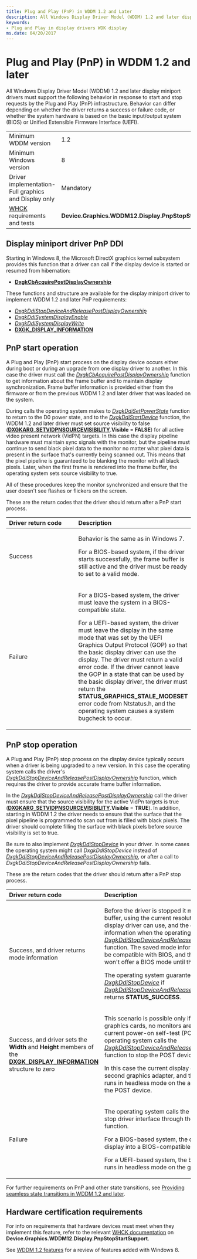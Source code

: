 ```yaml
---
title: Plug and Play (PnP) in WDDM 1.2 and Later
description: All Windows Display Driver Model (WDDM) 1.2 and later display miniport drivers must support the following behavior in response to start and stop requests.
keywords:
- Plug and Play in display drivers WDK display
ms.date: 04/20/2017
---
```


# Plug and Play (PnP) in WDDM 1.2 and later


All Windows Display Driver Model (WDDM) 1.2 and later display miniport drivers must support the following behavior in response to start and stop requests by the Plug and Play (PnP) infrastructure. Behavior can differ depending on whether the driver returns a success or failure code, or whether the system hardware is based on the basic input/output system (BIOS) or Unified Extensible Firmware Interface (UEFI).

<table>
<colgroup>
<col width="50%" />
<col width="50%" />
</colgroup>
<tbody>
<tr class="odd">
<td align="left">Minimum WDDM version</td>
<td align="left">1.2</td>
</tr>
<tr class="even">
<td align="left">Minimum Windows version</td>
<td align="left">8</td>
</tr>
<tr class="odd">
<td align="left">Driver implementation-Full graphics and Display only</td>
<td align="left">Mandatory</td>
</tr>
<tr class="even">
<td align="left"><a href="/windows-hardware/test/hlk/windows-hardware-lab-kit" data-raw-source="[WHCK](/windows-hardware/test/hlk/windows-hardware-lab-kit)">WHCK</a> requirements and tests</td>
<td align="left"><p><strong>Device.Graphics.WDDM12.Display.PnpStopStartSupport</strong></p></td>
</tr>
</tbody>
</table>

 

## <span id="Display_miniport_driver_PnP_DDI"></span><span id="display_miniport_driver_pnp_ddi"></span><span id="DISPLAY_MINIPORT_DRIVER_PNP_DDI"></span>Display miniport driver PnP DDI


Starting in Windows 8, the Microsoft DirectX graphics kernel subsystem provides this function that a driver can call if the display device is started or resumed from hibernation:

-   [**DxgkCbAcquirePostDisplayOwnership**](/windows-hardware/drivers/ddi/dispmprt/nc-dispmprt-dxgkcb_acquire_post_display_ownership)

These functions and structure are available for the display miniport driver to implement WDDM 1.2 and later PnP requirements:

-   [*DxgkDdiStopDeviceAndReleasePostDisplayOwnership*](/windows-hardware/drivers/ddi/dispmprt/nc-dispmprt-dxgkddi_stop_device_and_release_post_display_ownership)
-   [*DxgkDdiSystemDisplayEnable*](/windows-hardware/drivers/ddi/dispmprt/nc-dispmprt-dxgkddi_system_display_enable)
-   [*DxgkDdiSystemDisplayWrite*](/windows-hardware/drivers/ddi/dispmprt/nc-dispmprt-dxgkddi_system_display_write)
-   [**DXGK\_DISPLAY\_INFORMATION**](/windows-hardware/drivers/ddi/d3dkmdt/ns-d3dkmdt-_dxgk_display_information)

## <span id="PnP_start_operation"></span><span id="pnp_start_operation"></span><span id="PNP_START_OPERATION"></span>PnP start operation


A Plug and Play (PnP) start process on the display device occurs either during boot or during an upgrade from one display driver to another. In this case the driver must call the [*DxgkCbAcquirePostDisplayOwnership*](/windows-hardware/drivers/ddi/dispmprt/nc-dispmprt-dxgkcb_acquire_post_display_ownership) function to get information about the frame buffer and to maintain display synchronization. Frame buffer information is provided either from the firmware or from the previous WDDM 1.2 and later driver that was loaded on the system.

During calls the operating system makes to [*DxgkDdiSetPowerState*](/windows-hardware/drivers/ddi/dispmprt/nc-dispmprt-dxgkddi_set_power_state) function to return to the D0 power state, and to the [*DxgkDdiStartDevice*](/windows-hardware/drivers/ddi/dispmprt/nc-dispmprt-dxgkddi_start_device) function, the WDDM 1.2 and later driver must set source visibility to false ([**DXGKARG\_SETVIDPNSOURCEVISIBILITY**](/windows-hardware/drivers/ddi/d3dkmddi/ns-d3dkmddi-_dxgkarg_setvidpnsourcevisibility).**Visible** = **FALSE**) for all active video present network (VidPN) targets. In this case the display pipeline hardware must maintain sync signals with the monitor, but the pipeline must continue to send black pixel data to the monitor no matter what pixel data is present in the surface that's currently being scanned out. This means that the pixel pipeline is guaranteed to be blanking the monitor with all black pixels. Later, when the first frame is rendered into the frame buffer, the operating system sets source visibility to true.

All of these procedures keep the monitor synchronized and ensure that the user doesn't see flashes or flickers on the screen.

These are the return codes that the driver should return after a PnP start process.

<table>
<colgroup>
<col width="50%" />
<col width="50%" />
</colgroup>
<thead>
<tr class="header">
<th align="left">Driver return code</th>
<th align="left">Description</th>
</tr>
</thead>
<tbody>
<tr class="odd">
<td align="left"><p><span id="Success"></span><span id="success"></span><span id="SUCCESS"></span>Success</p></td>
<td align="left"><p>Behavior is the same as in Windows 7.</p>
<p>For a BIOS-based system, if the driver starts successfully, the frame buffer is still active and the driver must be ready to set to a valid mode.</p></td>
</tr>
<tr class="even">
<td align="left"><p><span id="Failure"></span><span id="failure"></span><span id="FAILURE"></span>Failure</p></td>
<td align="left"><p>For a BIOS-based system, the driver must leave the system in a BIOS-compatible state.</p>
<p>For a UEFI-based system, the driver must leave the display in the same mode that was set by the UEFI Graphics Output Protocol (GOP) so that the basic display driver can use the display. The driver must return a valid error code. If the driver cannot leave the GOP in a state that can be used by the basic display driver, the driver must return the <strong>STATUS_GRAPHICS_STALE_MODESET</strong> error code from Ntstatus.h, and the operating system causes a system bugcheck to occur.</p></td>
</tr>
</tbody>
</table>

 

## <span id="PnP_stop_operation"></span><span id="pnp_stop_operation"></span><span id="PNP_STOP_OPERATION"></span>PnP stop operation


A Plug and Play (PnP) stop process on the display device typically occurs when a driver is being upgraded to a new version. In this case the operating system calls the driver's [*DxgkDdiStopDeviceAndReleasePostDisplayOwnership*](/windows-hardware/drivers/ddi/dispmprt/nc-dispmprt-dxgkddi_stop_device_and_release_post_display_ownership) function, which requires the driver to provide accurate frame buffer information.

In the [*DxgkDdiStopDeviceAndReleasePostDisplayOwnership*](/windows-hardware/drivers/ddi/dispmprt/nc-dispmprt-dxgkddi_stop_device_and_release_post_display_ownership) call the driver must ensure that the source visibility for the active VidPn targets is true ([**DXGKARG\_SETVIDPNSOURCEVISIBILITY**](/windows-hardware/drivers/ddi/d3dkmddi/ns-d3dkmddi-_dxgkarg_setvidpnsourcevisibility).**Visible** = **TRUE**). In addition, starting in WDDM 1.2 the driver needs to ensure that the surface that the pixel pipeline is programmed to scan out from is filled with black pixels. The driver should complete filling the surface with black pixels before source visibility is set to true.

Be sure to also implement [*DxgkDdiStopDevice*](/windows-hardware/drivers/ddi/dispmprt/nc-dispmprt-dxgkddi_stop_device) in your driver. In some cases the operating system might call *DxgkDdiStopDevice* instead of [*DxgkDdiStopDeviceAndReleasePostDisplayOwnership*](/windows-hardware/drivers/ddi/dispmprt/nc-dispmprt-dxgkddi_stop_device_and_release_post_display_ownership), or after a call to *DxgkDdiStopDeviceAndReleasePostDisplayOwnership* fails.

These are the return codes that the driver should return after a PnP stop process.

<table>
<colgroup>
<col width="50%" />
<col width="50%" />
</colgroup>
<thead>
<tr class="header">
<th align="left">Driver return code</th>
<th align="left">Description</th>
</tr>
</thead>
<tbody>
<tr class="odd">
<td align="left"><p><span id="Success__and_driver_returns_mode_information"></span><span id="success__and_driver_returns_mode_information"></span><span id="SUCCESS__AND_DRIVER_RETURNS_MODE_INFORMATION"></span>Success, and driver returns mode information</p></td>
<td align="left"><p>Before the driver is stopped it must set up a frame buffer, using the current resolution, that the basic display driver can use, and the driver must return this information when the operating system calls the <a href="/windows-hardware/drivers/ddi/dispmprt/nc-dispmprt-dxgkddi_stop_device_and_release_post_display_ownership" data-raw-source="[&lt;em&gt;DxgkDdiStopDeviceAndReleasePostDisplayOwnership&lt;/em&gt;](/windows-hardware/drivers/ddi/dispmprt/nc-dispmprt-dxgkddi_stop_device_and_release_post_display_ownership)"><em>DxgkDdiStopDeviceAndReleasePostDisplayOwnership</em></a> function. The saved mode information doesn't have to be compatible with BIOS, and the basic display driver won't offer a BIOS mode until the system is rebooted.</p>
<p>The operating system guarantees that it won't call <a href="/windows-hardware/drivers/ddi/dispmprt/nc-dispmprt-dxgkddi_stop_device" data-raw-source="[&lt;em&gt;DxgkDdiStopDevice&lt;/em&gt;](/windows-hardware/drivers/ddi/dispmprt/nc-dispmprt-dxgkddi_stop_device)"><em>DxgkDdiStopDevice</em></a> if <a href="/windows-hardware/drivers/ddi/dispmprt/nc-dispmprt-dxgkddi_stop_device_and_release_post_display_ownership" data-raw-source="[&lt;em&gt;DxgkDdiStopDeviceAndReleasePostDisplayOwnership&lt;/em&gt;](/windows-hardware/drivers/ddi/dispmprt/nc-dispmprt-dxgkddi_stop_device_and_release_post_display_ownership)"><em>DxgkDdiStopDeviceAndReleasePostDisplayOwnership</em></a> returns <strong>STATUS_SUCCESS</strong>.</p></td>
</tr>
<tr class="even">
<td align="left"><p><span id="Success__and_driver_sets_the_Width_and_Height_members_of_the_DXGK_DISPLAY_INFORMATION_structure_to_zero"></span><span id="success__and_driver_sets_the_width_and_height_members_of_the_dxgk_display_information_structure_to_zero"></span><span id="SUCCESS__AND_DRIVER_SETS_THE_WIDTH_AND_HEIGHT_MEMBERS_OF_THE_DXGK_DISPLAY_INFORMATION_STRUCTURE_TO_ZERO"></span>Success, and driver sets the <strong>Width</strong> and <strong>Height</strong> members of the <a href="/windows-hardware/drivers/ddi/d3dkmdt/ns-d3dkmdt-_dxgk_display_information" data-raw-source="[&lt;strong&gt;DXGK_DISPLAY_INFORMATION&lt;/strong&gt;](/windows-hardware/drivers/ddi/d3dkmdt/ns-d3dkmdt-_dxgk_display_information)"><strong>DXGK_DISPLAY_INFORMATION</strong></a> structure to zero</p></td>
<td align="left"><p>This scenario is possible only if the system has two graphics cards, no monitors are connected to the current power-on self-test (POST) device, and the operating system calls the <a href="/windows-hardware/drivers/ddi/dispmprt/nc-dispmprt-dxgkddi_stop_device_and_release_post_display_ownership" data-raw-source="[&lt;em&gt;DxgkDdiStopDeviceAndReleasePostDisplayOwnership&lt;/em&gt;](/windows-hardware/drivers/ddi/dispmprt/nc-dispmprt-dxgkddi_stop_device_and_release_post_display_ownership)"><em>DxgkDdiStopDeviceAndReleasePostDisplayOwnership</em></a> function to stop the POST device.</p>
<p>In this case the current display continues to run on the second graphics adapter, and the basic display driver runs in headless mode on the adapter that supports the POST device.</p></td>
</tr>
<tr class="odd">
<td align="left"><p><span id="Failure"></span><span id="failure"></span><span id="FAILURE"></span>Failure</p></td>
<td align="left"><p>The operating system calls the Windows 7-style PnP stop driver interface through the <a href="/windows-hardware/drivers/ddi/dispmprt/nc-dispmprt-dxgkddi_stop_device" data-raw-source="[&lt;em&gt;DxgkDdiStopDevice&lt;/em&gt;](/windows-hardware/drivers/ddi/dispmprt/nc-dispmprt-dxgkddi_stop_device)"><em>DxgkDdiStopDevice</em></a> function.</p>
<p>For a BIOS-based system, the driver must set the display into a BIOS-compatible mode.</p>
<p>For a UEFI-based system, the basic display driver runs in headless mode on the graphics adapter.</p></td>
</tr>
</tbody>
</table>

 

For further requirements on PnP and other state transitions, see [Providing seamless state transitions in WDDM 1.2 and later](seamless-state-transitions-in-wddm-1-2-and-later.md).

## <span id="Hardware_certification_requirements"></span><span id="hardware_certification_requirements"></span><span id="HARDWARE_CERTIFICATION_REQUIREMENTS"></span>Hardware certification requirements


For info on requirements that hardware devices must meet when they implement this feature, refer to the relevant [WHCK documentation](/windows-hardware/test/hlk/windows-hardware-lab-kit) on **Device.Graphics.WDDM12.Display.PnpStopStartSupport**.

See [WDDM 1.2 features](wddm-v1-2-features.md) for a review of features added with Windows 8.

